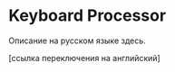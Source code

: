 Keyboard Processor
==================

Описание на русском языке здесь.

[ссылка переключения на английский]

